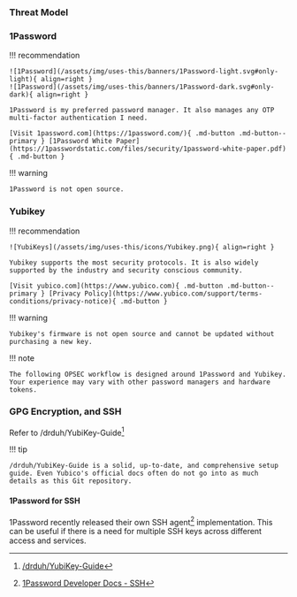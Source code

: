 ### Threat Model

### 1Password

!!! recommendation

    ![1Password](/assets/img/uses-this/banners/1Password-light.svg#only-light){ align=right }
    ![1Password](/assets/img/uses-this/banners/1Password-dark.svg#only-dark){ align=right }

    1Password is my preferred password manager. It also manages any OTP multi-factor authentication I need.

    [Visit 1password.com](https://1password.com/){ .md-button .md-button--primary } [1Password White Paper](https://1passwordstatic.com/files/security/1password-white-paper.pdf){ .md-button }

!!! warning

    1Password is not open source.

### Yubikey

!!! recommendation

    ![YubiKeys](/assets/img/uses-this/icons/Yubikey.png){ align=right }

    Yubikey supports the most security protocols. It is also widely supported by the industry and security conscious community.

    [Visit yubico.com](https://www.yubico.com){ .md-button .md-button--primary } [Privacy Policy](https://www.yubico.com/support/terms-conditions/privacy-notice){ .md-button }

!!! warning

    Yubikey's firmware is not open source and cannot be updated without purchasing a new key.

!!! note

    The following OPSEC workflow is designed around 1Password and Yubikey. Your experience may vary with other password managers and hardware tokens.

### GPG Encryption, and SSH

Refer to /drduh/YubiKey-Guide[^1]

!!! tip

    /drduh/YubiKey-Guide is a solid, up-to-date, and comprehensive setup guide. Even Yubico's official docs often do not go into as much details as this Git repository.

#### 1Password for SSH

1Password recently released their own SSH agent[^2] implementation. This can be useful if there is a need for multiple SSH keys across different access and services. 

[^1]: [/drduh/YubiKey-Guide](https://github.com/drduh/YubiKey-Guide)
[^2]: [1Password Developer Docs - SSH](https://developer.1password.com/docs/ssh)